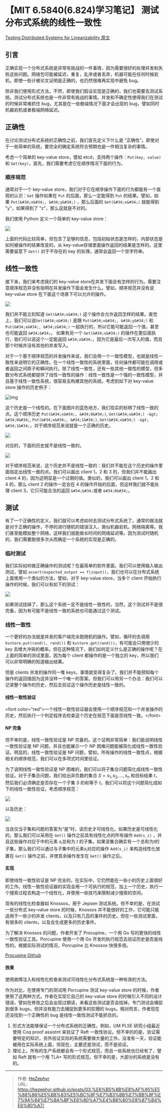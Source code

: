 # 【MIT 6.5840(6.824)学习笔记】 测试分布式系统的线性一致性

[Testing Distributed Systems for Linearizability 原文](https://anishathalye.com/testing-distributed-systems-for-linearizability/)

## 引言

正确实现一个分布式系统是非常有挑战的一件事情，因为需要很好的处理并发和失败这些问题。网络包可能被延迟，重复，乱序或者丢弃，机器可能在任何时候宕机。即使一些计被论文证明是正确的，也仍然很难再实现中避免 bug。

除非我们使用形式方法，不然，即使我们假设实现是正确的，我们也需要去测试系统。测试分布式系统也是一件非常有挑战的事情。并发和不确定性使得我们在测试的时候非常难抓住 bug，尤其是在一些极端情况下面才会出现的 bug，譬如同时机器宕机或者极端网络延迟。

## 正确性

在讨论测试分布式系统的正确性之前，我们首先定义下什么是 “正确性”。即使对于一些简单的系统，要完全的确定系统符合预期也是一件相当复杂的事情。

考虑一个简单的 key-value store，譬如 etcd，支持两个操作：`Put(key, value)` 和 `Get(key)`，首先，我们需要考虑它在顺序情况下面的行为。

### 顺序规范

通常对于一个 key-value store，我们对于它在顺序操作下面的行为都能有一个直观的认识：`Get` 操作如果在 `Put` 的后面，那么一定能得到 `Put` 的结果。譬如，如果 `Put(&#34;x&#34;, &#34;y&#34;)` ，那么后面的 `Get(&#34;x&#34;)` 就能得到 &#34;y&#34;，如果得到了 &#34;z&#34;，那么这就是不对的。

我们使用 Python 定义一个简单的 key-value store：

![](https://raw.githubusercontent.com/unique-pure/NewPicGoLibrary/main/img/640-20240522085001276.png)

上面的代码比较简单，但包含了足够的信息，包括初始状态是怎样的，内部状态是如何被操作的结果改变的，从 key-value存储里面操作返回的结果是怎样的。这里需要留意下 `Get()` 对于不存在的 key 的处理，通常会返回一个空字符串。

## 线性一致性

接下来，我们来考虑我们的 key-value store在并发下面会有怎样的行为。需要注意顺序规范并没有指明在并发操作下面会发生什么。譬如，顺序规范并没有说 key-value store 在下面这个场景下可以允许的操作。

![](https://raw.githubusercontent.com/unique-pure/NewPicGoLibrary/main/img/640.jpeg)

我们并不能立刻知道 `Get(&#34;x&#34;)` 这个操作会允许返回怎样的结果。直觉上，我们可以说`Get(&#34;x&#34;)` 是跟 `Put(&#34;x&#34;, &#34;y&#34;)` 和 `Put(&#34;x&#34;, &#34;z&#34;)` 一起执行的，所以它能可能返回一个值，甚至也可能返回 `&#34;&#34;`。 如果有另一个 `Get(&#34;x&#34;)` 的操作在更后面执行，我们可以说这个一定能返回 `&#34;z&#34;`，因为它是最后一次写入的值，而且那个时候并没有其他的并发写入。

对于一个基于顺序规范的并发操作来说，我们会用一个一致性模型，也就是线性一致性来说明它的正确性。在一个线性一致性的系统里面，任何操作都可能在调用或者返回之间原子和瞬间执行。除了线性一致性，还有一些其他一致性的模型，但多数分布式系统都提供了线性一致性的操作：线性一致性是一个强的一致性模型，并且基于线性一致性系统，很容易去构建其他的系统。考虑到如下对 key-value store 操作的历史例子：

![img](https://raw.githubusercontent.com/unique-pure/NewPicGoLibrary/main/img/640.jpeg)

这个历史是一个线性的。在下面图片的蓝色地方，我们现实的标明了线性一致的点。这个顺序历史 `Put(&#34;x&#34;, &#34;0&#34;)`, `Get(&#34;x&#34;) -&gt; &#34;0&#34;`, `Put(&#34;x&#34;, &#34;1&#34;)`, `Get(&#34;x&#34;) -&gt; &#34;1&#34;`，对于顺序规范来说就是一个正确的历史。

![](https://raw.githubusercontent.com/unique-pure/NewPicGoLibrary/main/img/640-20240522084921831.jpeg)

对应的，下面的历史就不是线性一致的。

![](https://raw.githubusercontent.com/unique-pure/NewPicGoLibrary/main/img/640-20240522084921964.jpeg)

对于顺序规范来说，这个历史并不是线性一致的：我们并不能在这个历史的操作里面指定出线性一致的点。我们可以画出 client 1，2 和 3 的，但我们并不能画出 client 4 的，因为这明显是一个过期的值。类似的，我们可以画出 client 1，2 和 4 的，那么 client 2 的操作一定会在 4 的操作开始的后面，但这样我们就不能处理 client 3，它只可能合法的返回 `&#34;&#34;`或者 ``&#34;0&#34;``。

## 测试

有了一个正确性的定义，我们就可以考虑如何去测试分布式系统了。通常的做法就是对于正确的操作，不停的进行随机的错误注入，类似机器宕机，网络隔离等。我们甚至能模拟整个网络，这样我们就能做长时间的网络延迟等。因为测试时随机的，我们需要跑很多次从而确定一个系统的实现是正确的。

### 临时测试

我们实际如何做正确操作的测试呢？在最简单的软件里面，我们可以使用输入输出测试，譬如 `assert(expected_output == f(input))`，我们也可以在分布式系统上面使用一个类似的方法，譬如，对于 key-value store，当多个 client 开始执行操作的时候，我们可以有如下的测试：

![](https://raw.githubusercontent.com/unique-pure/NewPicGoLibrary/main/img/640-20240522084922095.png)

如果测试挂掉了，那么这个系统一定不是线性一致性的，当然，这个测试并不是很完备，因为有可能不是线性一致的系统也可能通过这个测试。

### 线性一致性

一个更好的办法就是并发的客户端完全跑随机的操作。譬如，循环的去调用 `kvstore.put(rand(), rand())` 和 `kvstore.get(rand())`，有可能会只用很少的 key 去增大冲突的概率。但在这种情况下，我们如何定义什么是正确的操作呢？在上面的简单的测试里面，因为每个 client 都操作的是一个独立的 key，所以我们可以非常明确的知道输出结果。

但是 clients 并发的操作同一堆 keys，事情就变得复杂了。我们并不能预知每个操作的返回值因为这并没样一个唯一的答案。但我们可以用另一个办法：我们可以记录整个操作的历史，然后去验证这个操作历史是线性一致的。

#### 线性一致性验证

&lt;font color=&#34;red&#34;&gt;一个线性一致性验证器会使用一个顺序规范和一个并发操作的历史，然后执行一个判定程序去检查这个历史在规范下面是否线性一致。&lt;/font&gt;

#### NP 完备

但不幸的是，线性一致性验证是 NP 完备的。这个证明非常简单：我们能说明线性一致性验证是 NP 问题，并且也能展示一个 NP 困难问题能被简化成线性一致性验证。明显的，线性一致性验证是 NP 问题，譬如，所有操作的线性一致性点，根据相关的顺序规范，我们可以在多项式时间里验证。

为了说明线性一致性验证是 NP 困难的，我们可以将子集合问题简化成线性一致性验证。对于子集合问题，我们给出非负数的集合 $S={s_1,s_2,…,s_n}$ 和目标结果 $t$，然后我们必须确定是否存在一个子集 $S$ 的和等于 $t$。我们可以将这个问题简化成如下的线性一致性验证。考虑顺序规范：

![](https://raw.githubusercontent.com/unique-pure/NewPicGoLibrary/main/img/640-20240522084922224.png)

以及历史：

![](https://raw.githubusercontent.com/unique-pure/NewPicGoLibrary/main/img/640-20240522084922368.jpeg)

当且仅当子集和问题的答案为“是”时，该历史才可线性化。如果历史是可线性化的，那么我们可以采用在 `Get()` 操作之前具有线性化点的所有操作 `Add(s_i)` ，并且这些操作对应于中的元素 $s_i$总和为 $t$ 的子集。如果该集合确实有一个总和为$t$的子集，那么我们可以通过与子集中的元素$s_i$对应的操作 `Add(s_i)` 来构造线性化放置在 `Get()` 操作之前，并使其余操作发生在 `Get()` 操作之后。

#### 实现

即使线性一致性验证是 NP 完全的，在实际中，它仍然能在一些小的历史上面很好的工作。线性一致性验证器的实现会用一个可执行的规范，加上一个历史，执行一个搜索过程去构造一个线性化，并使用一些技巧来限制减少搜索的空间。

现有的线性化检查器如 Knossos，用于 Jepsen 测试系统。但不幸的是，在测试一些分布式 key-value store 的时候，Knossos 并不能很好的工作，它可能只能适用于一些少的并发 clients，以及只有几百的事件的历史。但在一些测试里面，有很多的 clients，以及会生成更多的历史事件。

为了解决 Knossos 的问题，作者开发了 Procupine，一个用 Go 写的更快的线性一致性验证工具。Porcupine 使用一个用 Go 开发的执行规范去验证历史是否是线性的。根据实际测试的情况，Porcupine 比 Knossos 快很多倍。

[Procupine Github](https://github.com/anishathalye/porcupine)

#### 效果

使用故障注入和线性化检查来测试可线性化分布式系统是一种有效的方法。

作为对比，在使用专门的测试用 Porcupine 测试 key-value store 的时候，作者使用了这两种方式。作者在实现它自己的 key-value store 的时候引入不同的设计错误，譬如在修改之后会出现过期读，来看这些测试是否会挂掉。专门测试会捕捉到很多 bugs，但并没有能力去捕捉到更多的狡猾的 bugs。相对而言，作者现在还没找到一个正确性的 bug 是线性一致性测试不能抓住的。

1. 形式方法能够保证一个分布式系统的正确性。例如，UM PLSE 研究小组最近使用 Coq proof assistnt 来验证了 Raft 一致性协议。但不幸的的是，验证需要特定的知识，另外验证实际的系统需要做大量的工作。没准有一天，验证能被用在实际系统上面，但现在，主要还是测试，而不是验证。 
2. 理论上，所有的生产系统都会有一个形式规范，而且一些系统也已经有了，譬如 Raft 就有一个用 TLA&#43; 写的形式规范。但不幸的是，大部分的系统是没有的。 

---

> 作者: [HeZephyr](https://github.com/HeZephyr)  
> URL: https://hezephyr.github.io/posts/03.%E6%B5%8B%E8%AF%95%E5%88%86%E5%B8%83%E5%BC%8F%E7%B3%BB%E7%BB%9F%E7%9A%84%E7%BA%BF%E6%80%A7%E4%B8%80%E8%87%B4%E6%80%A7/  

